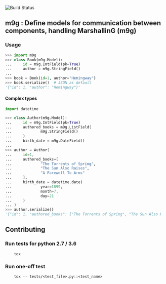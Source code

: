 ![Build Status](https://github.com/radiocutfm/m9g/workflows/Run%20tests/badge.svg)

## m9g : Define models for communication between components, handling MarshallinG (m9g)

### Usage


```python
>>> import m9g
>>> class Book(m9g.Model):
...     id = m9g.IntField(pk=True)
...     author = m9g.StringField()
...
>>> book = Book(id=1, author="Hemingway")
>>> book.serialize()  # JSON as default
'{"id": 1, "author": "Hemingway"}'
```


#### Complex types

```python
import datetime

>>> class Author(m9g.Model):
...     id = m9g.IntField(pk=True)
...     authored_books = m9g.ListField(
...             m9g.StringField()
...     )
...     birth_date = m9g.DateField()
...
>>> author = Author(
...     id=1,
...     authored_books=[
...             "The Torrents of Spring",
...             "The Sun Also Raises",
...             "A Farewell To Arms"
...     ],
...     birth_date = datetime.date(
...             year=1899,
...             month=7,
...             day=21
...     )
... )
>>> author.serialize()
'{"id": 1, "authored_books": ["The Torrents of Spring", "The Sun Also Raises", "A Farewell To Arms"], "birth_date": "1899-07-21"}'

```



## Contributing

### Run tests for python 2.7 / 3.6

```shell
    tox
```

### Run one-off test

```shell
    tox -- tests/<test_file>.py::<test_name>
```
